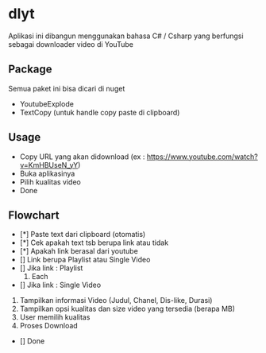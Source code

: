 # dlyt
Aplikasi ini dibangun menggunakan bahasa C# / Csharp yang berfungsi sebagai downloader video di YouTube

## Package
Semua paket ini bisa dicari di nuget 
- YoutubeExplode 
- TextCopy (untuk handle copy paste di clipboard)

## Usage
* Copy URL yang akan didownload (ex : https://www.youtube.com/watch?v=KmHBUseN_yY)
* Buka aplikasinya
* Pilih kualitas video 
* Done 

## Flowchart
- [*] Paste text dari clipboard (otomatis)
- [*] Cek apakah text tsb berupa link atau tidak
- [*] Apakah link berasal dari youtube
- [] Link berupa Playlist atau Single Video 
- [] Jika link : Playlist
  1. Each
- [] Jika link : Single Video
 1. Tampilkan informasi Video (Judul, Chanel, Dis-like, Durasi)
 2. Tampilkan opsi kualitas dan size video yang tersedia (berapa MB)
 3. User memilih kualitas
 4. Proses Download
- [] Done



